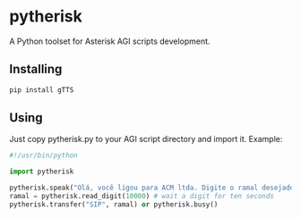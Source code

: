 # pytherisk
A Python toolset for Asterisk AGI scripts development.

## Installing
```sh
pip install gTTS
```

## Using
Just copy pytherisk.py to your AGI script directory and import it. Example:
```python
#!/usr/bin/python

import pytherisk

pytherisk.speak("Olá, você ligou para ACM ltda. Digite o ramal desejado")
ramal = pytherisk.read_digit(10000) # wait a digit for ten seconds
pytherisk.transfer("SIP", ramal) or pytherisk.busy()
